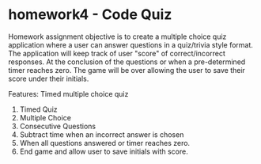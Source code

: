 # homework4 - Code Quiz

Homework assignment objective is to create a multiple choice quiz application where a user can answer questions in a quiz/trivia style format. The application will keep track of user "score" of correct/incorrect responses. At the conclusion of the questions or when a pre-determined timer reaches zero. The game will be over allowing the user to save their score under their initials.

Features: Timed multiple choice quiz

1. Timed Quiz
2. Multiple Choice
3. Consecutive Questions
4. Subtract time when an incorrect answer is chosen
5. When all questions answered or timer reaches zero.
6. End game and allow user to save initials with score.

